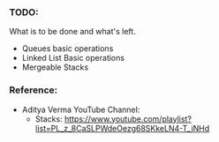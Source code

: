 ### TODO:
What is to be done and what's left.


- Queues basic operations
- Linked List Basic operations
- Mergeable Stacks

### Reference:
 - Aditya Verma YouTube Channel:
    - Stacks: https://www.youtube.com/playlist?list=PL_z_8CaSLPWdeOezg68SKkeLN4-T_jNHd

